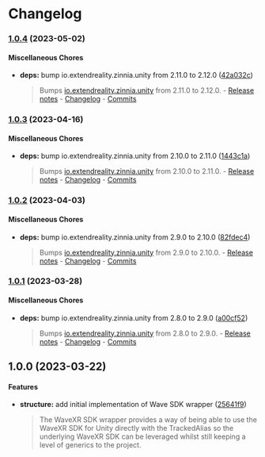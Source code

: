 # Changelog

### [1.0.4](https://github.com/ExtendRealityLtd/Tilia.SDK.WaveXR.Unity/compare/v1.0.3...v1.0.4) (2023-05-02)

#### Miscellaneous Chores

* **deps:** bump io.extendreality.zinnia.unity from 2.11.0 to 2.12.0 ([42a032c](https://github.com/ExtendRealityLtd/Tilia.SDK.WaveXR.Unity/commit/42a032c740f1293b78971403e699262ebe238b64))
  > Bumps [io.extendreality.zinnia.unity](https://github.com/ExtendRealityLtd/Zinnia.Unity) from 2.11.0 to 2.12.0. - [Release notes](https://github.com/ExtendRealityLtd/Zinnia.Unity/releases) - [Changelog](https://github.com/ExtendRealityLtd/Zinnia.Unity/blob/master/CHANGELOG.md) - [Commits](https://github.com/ExtendRealityLtd/Zinnia.Unity/compare/v2.11.0...v2.12.0)

### [1.0.3](https://github.com/ExtendRealityLtd/Tilia.SDK.WaveXR.Unity/compare/v1.0.2...v1.0.3) (2023-04-16)

#### Miscellaneous Chores

* **deps:** bump io.extendreality.zinnia.unity from 2.10.0 to 2.11.0 ([1443c1a](https://github.com/ExtendRealityLtd/Tilia.SDK.WaveXR.Unity/commit/1443c1a8429328e82a73dc6ca85905ed1f4ad04f))
  > Bumps [io.extendreality.zinnia.unity](https://github.com/ExtendRealityLtd/Zinnia.Unity) from 2.10.0 to 2.11.0. - [Release notes](https://github.com/ExtendRealityLtd/Zinnia.Unity/releases) - [Changelog](https://github.com/ExtendRealityLtd/Zinnia.Unity/blob/master/CHANGELOG.md) - [Commits](https://github.com/ExtendRealityLtd/Zinnia.Unity/compare/v2.10.0...v2.11.0)

### [1.0.2](https://github.com/ExtendRealityLtd/Tilia.SDK.WaveXR.Unity/compare/v1.0.1...v1.0.2) (2023-04-03)

#### Miscellaneous Chores

* **deps:** bump io.extendreality.zinnia.unity from 2.9.0 to 2.10.0 ([82fdec4](https://github.com/ExtendRealityLtd/Tilia.SDK.WaveXR.Unity/commit/82fdec4bdb8650aa64c3b52dea20fae5fb6ce6f7))
  > Bumps [io.extendreality.zinnia.unity](https://github.com/ExtendRealityLtd/Zinnia.Unity) from 2.9.0 to 2.10.0. - [Release notes](https://github.com/ExtendRealityLtd/Zinnia.Unity/releases) - [Changelog](https://github.com/ExtendRealityLtd/Zinnia.Unity/blob/master/CHANGELOG.md) - [Commits](https://github.com/ExtendRealityLtd/Zinnia.Unity/compare/v2.9.0...v2.10.0)

### [1.0.1](https://github.com/ExtendRealityLtd/Tilia.SDK.WaveXR.Unity/compare/v1.0.0...v1.0.1) (2023-03-28)

#### Miscellaneous Chores

* **deps:** bump io.extendreality.zinnia.unity from 2.8.0 to 2.9.0 ([a00cf52](https://github.com/ExtendRealityLtd/Tilia.SDK.WaveXR.Unity/commit/a00cf52b346995b5a320808d382e8f60e1e13760))
  > Bumps [io.extendreality.zinnia.unity](https://github.com/ExtendRealityLtd/Zinnia.Unity) from 2.8.0 to 2.9.0. - [Release notes](https://github.com/ExtendRealityLtd/Zinnia.Unity/releases) - [Changelog](https://github.com/ExtendRealityLtd/Zinnia.Unity/blob/master/CHANGELOG.md) - [Commits](https://github.com/ExtendRealityLtd/Zinnia.Unity/compare/v2.8.0...v2.9.0)

## 1.0.0 (2023-03-22)

#### Features

* **structure:** add initial implementation of Wave SDK wrapper ([25641f9](https://github.com/ExtendRealityLtd/Tilia.SDK.WaveXR.Unity/commit/25641f995c0a705b29573951338e7c41421a0e22))
  > The WaveXR SDK wrapper provides a way of being able to use the WaveXR SDK for Unity directly with the TrackedAlias so the underlying WaveXR SDK can be leveraged whilst still keeping a level of generics to the project.
